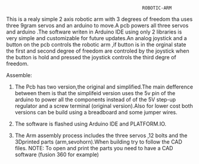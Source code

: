                                                        ROBOTIC-ARM




This is a realy simple 2 axis robotic arm with 3 degrees of freedom tha uses three 9gram servos and an arduino to move.A pcb powers all three servos and arduino .The software writen 
in Arduino IDE using only 2 libraries is very simple and customizable for future updates.An analog joystick and a button on the pcb controls the robotic arm ,if button is in the orginal state the first and second degree of freedom are controled by the joystick 
when the button is hold and pressed the joystick controls the third degre of freedom.

Assemble:

1) The Pcb has two version,the original and simplified.The main defference between them is that the simplifeid version uses the 5v pin of the arduino to power all the components instead of of the 5V step-up regulator and a screw terminal (original version).Also for lower cost both versions can be build using a breadboard and some jumper wires.

2) The software is flashed using Arduino IDE and PLATFORM.IO.

3) The Arm assembly process includes the three servos ,12 bolts and the 3Dprinted parts (arm,sevohorn).When building try to follow the CAD files.
   NOTE: To open and print the parts you need to have a CAD software (fusion 360 for example)
    
